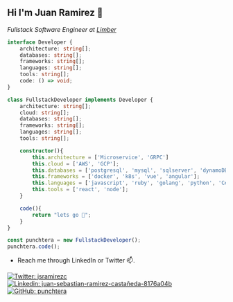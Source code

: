 <h2>Hi I'm Juan Ramirez 👋</h2>
<p><em>Fullstack Software Engineer at <a href="https://www.limberhealth.com/">Limber</a> </em></p>

```typescript
interface Developer {
    architecture: string[];
    databases: string[];
    frameworks: string[];
    languages: string[];
    tools: string[];
    code: () => void;
}

class FullstackDeveloper implements Developer {
    architecture: string[];
    cloud: string[];
    databases: string[];
    frameworks: string[];
    languages: string[];
    tools: string[];

    constructor(){
        this.architecture = ['Microservice', 'GRPC']
        this.cloud = ['AWS', 'GCP'];
        this.databases = ['postgresql', 'mysql', 'sqlserver', 'dynamoDB', 'MongoDB'];
        this.frameworks = ['docker', 'k8s', 'vue', 'angular'];
        this.languages = ['javascript', 'ruby', 'golang', 'python', 'C#'];
        this.tools = ['react', 'node'];
    }

    code(){
        return "lets go 🧨";
    }
}

const punchtera = new FullstackDeveloper();
punchtera.code();

```

- Reach me through LinkedIn or Twitter 📫. 

[![Twitter: jsramirezc](https://img.shields.io/twitter/follow/jsramirezc?style=social)](https://twitter.com/jsramirezc)
[![Linkedin: juan-sebastian-ramirez-castañeda-8176a04b](https://img.shields.io/badge/-juan-blue?style=flat-square&logo=Linkedin&logoColor=white&link=https://www.linkedin.com/in/juan-sebastian-ramirez-castañeda-8176a04b/)](https://www.linkedin.com/in/juan-sebastian-ramirez-castañeda-8176a04b/)
[![GitHub: punchtera](https://img.shields.io/github/followers/thaiane?label=follow&style=social)](https://github.com/punchtera)
